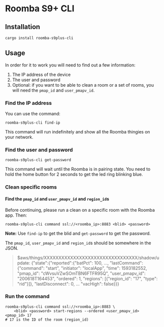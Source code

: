 Roomba S9+ CLI
==============

Installation
------------

```
cargo install roomba-s9plus-cli
```

Usage
-----

In order for it to work you will need to find out a few information:

1. The IP address of the device
2. The user and password
3. Optional: if you want to be able to clean a room or a set of rooms, you will
   need the `pmap_id` and `user_pmapv_id`.

### Find the IP address

You can use the command:

```
roomba-s9plus-cli find-ip
```

This command will run indefinitely and show all the Roomba thingies on your
network.

### Find the user and password

```
roomba-s9plus-cli get-password
```

This command will wait until the Roomba is in pairing state. You need to hold
the home button for 2 seconds to get the led ring blinking blue.

### Clean specific rooms

#### Find the `pmap_id` and `user_pmapv_id` and `region_id`s

Before continuing, please run a clean on a specific room with the Roomba app.
Then:

```
roomba-s9plus-cli command ssl://<roomba_ip>:8883 <blid> <password>
```

**Note:** Use `find-ip` to get the blid and `get-password` to get the password.

The `pmap_id`, `user_pmapv_id` and `region_id`s should be somewhere in the
JSON.

> $aws/things/XXXXXXXXXXXXXXXXXXXXXXXXXXXXXXXX/shadow/update: {"state":{"reported":{"batPct": 100, ..., "lastCommand": {"command": "start", "initiator": "localApp", "time": 1593182552, "pmap_id": "cWvsuVZwSOmTBN6FTFR95Q", "user_pmapv_id": "200618T164453", "ordered": 1, "regions": [{"region_id": "17", "type": "rid"}]}, "lastDisconnect": 0, ... "vacHigh": false}}}

### Run the command

```
roomba-s9plus-cli command ssl://<roomba_ip>:8883 \
    <blid> <password> start-regions --ordered <user_pmapv_id> <pmap_id> 17
# 17 is the ID of the room (region_id)
```
